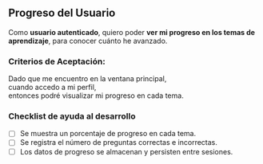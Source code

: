 ## Progreso del Usuario

Como **usuario autenticado**, quiero poder **ver mi progreso en los temas de aprendizaje**, para conocer cuánto he avanzado.

### Criterios de Aceptación:

Dado que me encuentro en la ventana principal,  
cuando accedo a mi perfil,  
entonces podré visualizar mi progreso en cada tema.

### Checklist de ayuda al desarrollo

- [ ] Se muestra un porcentaje de progreso en cada tema.
- [ ] Se registra el número de preguntas correctas e incorrectas.
- [ ] Los datos de progreso se almacenan y persisten entre sesiones.
